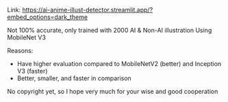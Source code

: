 Link:
https://ai-anime-illust-detector.streamlit.app/?embed_options=dark_theme

Not 100% accurate, only trained with 2000 AI & Non-AI illustration
Using MobileNet V3

Reasons:
- Have higher evaluation compared to MobileNetV2 (better) and Inception V3 (faster)
- Better, smaller, and faster in comparison

No copyright yet, so I hope very much for your wise and good cooperation
